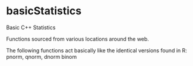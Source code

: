 # basicStatistics
Basic C++ Statistics

Functions sourced from various locations around the web.

The following functions act basically like the identical versions found in R:
  pnorm, qnorm, dnorm
  binom
